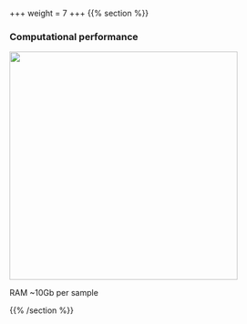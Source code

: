 +++
weight = 7
+++
{{% section %}}

### Computational performance

<img src="images/cputime.png" height="400" style="border: none;">

RAM ~10Gb per sample

{{% /section %}}
